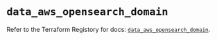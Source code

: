# `data_aws_opensearch_domain`

Refer to the Terraform Registory for docs: [`data_aws_opensearch_domain`](https://www.terraform.io/docs/providers/aws/d/opensearch_domain).
